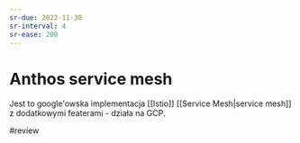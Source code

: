 ```yaml
---
sr-due: 2022-11-30
sr-interval: 4
sr-ease: 200
---
```


# Anthos service mesh
Jest to google'owska implementacja [[Istio]] [[Service Mesh|service mesh]] z dodatkowymi featerami - działa na GCP.

#review 